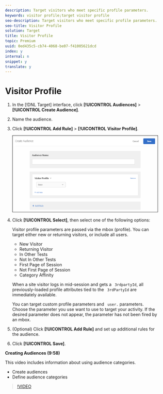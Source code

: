 ```yaml
---
description: Target visitors who meet specific profile parameters.
keywords: visitor profile;target visitor profile
seo-description: Target visitors who meet specific profile parameters.
seo-title: Visitor Profile
solution: Target
title: Visitor Profile
topic: Premium
uuid: 0ed435c5-cb74-4068-be07-f41005621dcd
index: y
internal: n
snippet: y
translate: y
---
```


# Visitor Profile


1. In the [!DNL  Target] interface, click **[!UICONTROL  Audiences]** > **[!UICONTROL  Create Audience]**. 

1. Name the audience. 

1. Click **[!UICONTROL  Add Rule]** > **[!UICONTROL  Visitor Profile]**. 

   ![](assets/target_visitor_profile.png) 

1. Click **[!UICONTROL  Select]**, then select one of the following options: 

   Visitor profile parameters are passed via the mbox (profile). You can target either new or returning visitors, or include all users. 


    * New Visitor
    * Returning Visitor
    * In Other Tests
    * Not In Other Tests
    * First Page of Session
    * Not First Page of Session
    * Category Affinity


   When a site visitor logs in mid-session and gets a ` 3rdpartyId`, all previously-loaded profile attributes tied to the ` 3rdPartyId` are immediately available. 

   You can target custom profile parameters and ` user.` parameters. Choose the parameter you use want to use to target your activity. If the desired parameter does not appear, the parameter has not been fired by an mbox. 

1. (Optional) Click **[!UICONTROL  Add Rule]** and set up additional rules for the audience. 

1. Click **[!UICONTROL  Save]**. 



**Creating Audiences (9:58)** 

This video includes information about using audience categories. 


* Create audiences
* Define audience categories


>[!VIDEO](https://vimeo.com/wV9lVTSOxMk) 
